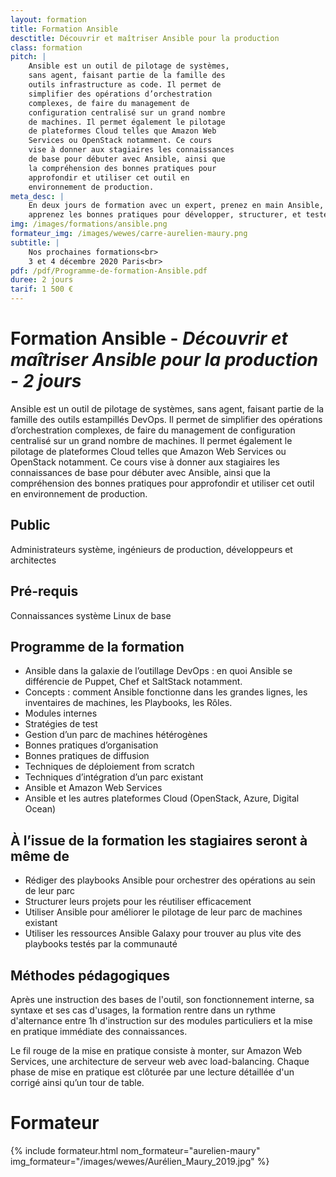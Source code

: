```yaml
---
layout: formation
title: Formation Ansible
desctitle: Découvrir et maîtriser Ansible pour la production
class: formation
pitch: |
    Ansible est un outil de pilotage de systèmes,
    sans agent, faisant partie de la famille des
    outils infrastructure as code. Il permet de
    simplifier des opérations d’orchestration
    complexes, de faire du management de
    configuration centralisé sur un grand nombre
    de machines. Il permet également le pilotage
    de plateformes Cloud telles que Amazon Web
    Services ou OpenStack notamment. Ce cours
    vise à donner aux stagiaires les connaissances
    de base pour débuter avec Ansible, ainsi que
    la compréhension des bonnes pratiques pour
    approfondir et utiliser cet outil en
    environnement de production.
meta_desc: |
    En deux jours de formation avec un expert, prenez en main Ansible,
    apprenez les bonnes pratiques pour développer, structurer, et tester vos roles et vos playbooks.
img: /images/formations/ansible.png
formateur_img: /images/wewes/carre-aurelien-maury.png
subtitle: |
    Nos prochaines formations<br>
    3 et 4 décembre 2020 Paris<br>
pdf: /pdf/Programme-de-formation-Ansible.pdf
duree: 2 jours
tarif: 1 500 €
---
```


# Formation Ansible - *Découvrir et maîtriser Ansible pour la production - 2 jours*

Ansible est un outil de pilotage de systèmes, sans agent, faisant partie de la famille des outils estampillés DevOps.
Il permet de simplifier des opérations d’orchestration complexes, de faire du management de configuration centralisé sur
 un grand nombre de machines. Il permet également le pilotage de plateformes Cloud telles que Amazon Web Services ou
 OpenStack notamment. Ce cours vise à donner aux stagiaires les connaissances de base pour débuter avec Ansible, ainsi
  que la compréhension des bonnes pratiques pour approfondir et utiliser cet outil en environnement de production.

## Public

Administrateurs système, ingénieurs de production, développeurs et architectes

## Pré-requis

Connaissances système Linux de base

## Programme de la formation

* Ansible dans la galaxie de l’outillage DevOps : en quoi Ansible se différencie de Puppet, Chef et SaltStack notamment.
* Concepts : comment Ansible fonctionne dans les grandes lignes, les inventaires de machines, les Playbooks, les Rôles.
* Modules internes
* Stratégies de test
* Gestion d’un parc de machines hétérogènes
* Bonnes pratiques d’organisation
* Bonnes pratiques de diffusion
* Techniques de déploiement from scratch
* Techniques d’intégration d’un parc existant
* Ansible et Amazon Web Services
* Ansible et les autres plateformes Cloud (OpenStack, Azure, Digital Ocean)

## À l’issue de la formation les stagiaires seront à même de

* Rédiger des playbooks Ansible pour orchestrer des opérations au sein de leur parc
* Structurer leurs projets pour les réutiliser efficacement
* Utiliser Ansible pour améliorer le pilotage de leur parc de machines existant
* Utiliser les ressources Ansible Galaxy pour trouver au plus vite des playbooks testés par la communauté

## Méthodes pédagogiques

Après une instruction des bases de l'outil, son fonctionnement interne, sa
syntaxe et ses cas d'usages, la formation rentre dans un rythme d'alternance
entre 1h d'instruction sur des modules particuliers et la mise en pratique
immédiate des connaissances.

Le fil rouge de la mise en pratique consiste à monter, sur Amazon Web
Services, une architecture de serveur web avec load-balancing. Chaque phase
de mise en pratique est clôturée par une lecture détaillée d'un corrigé ainsi
qu’un tour de table.

# Formateur

{% include formateur.html nom_formateur="aurelien-maury" img_formateur="/images/wewes/Aurélien_Maury_2019.jpg" %}
